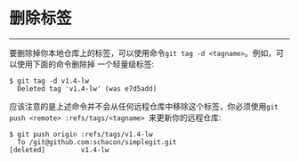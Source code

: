# 删除标签
---- 

要删除掉你本地仓库上的标签，可以使用命令`git tag -d <tagname>`。例如，可以使用下面的命令删除掉 一个轻量级标签: 

	  
	$ git tag -d v1.4-lw
	  Deleted tag 'v1.4-lw' (was e7d5add)


应该注意的是上述命令并不会从任何远程仓库中移除这个标签，你必须使用`git push <remote> :refs/tags/<tagname> `来更新你的远程仓库: 

	  
	$ git push origin :refs/tags/v1.4-lw
	  To /git@github.com:schacon/simplegit.git
	[deleted]         v1.4-lw
